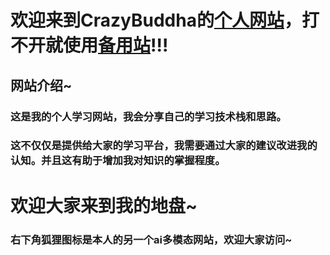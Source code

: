 # 欢迎来到CrazyBuddha的[个人网站](http://abc.cra2y6uddha.fun/)，打不开就使用[备用站](https://CrazyBuddha-Max.github.io/CBuddhaDocs/)!!!
## 网站介绍~
### 这是我的个人学习网站，我会分享自己的学习技术栈和思路。
### 这不仅仅是提供给大家的学习平台，我需要通过大家的建议改进我的认知。并且这有助于增加我对知识的掌握程度。
# 欢迎大家来到我的地盘~
### 右下角狐狸图标是本人的另一个ai多模态网站，欢迎大家访问~
